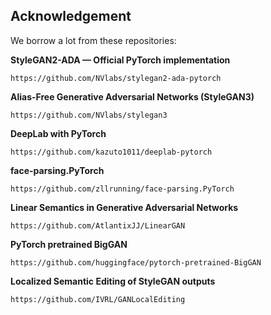 



## Acknowledgement

We borrow a lot from these repositories:

**StyleGAN2-ADA — Official PyTorch implementation**
```
https://github.com/NVlabs/stylegan2-ada-pytorch
```

**Alias-Free Generative Adversarial Networks (StyleGAN3)**
```
https://github.com/NVlabs/stylegan3
```

**DeepLab with PyTorch**
```
https://github.com/kazuto1011/deeplab-pytorch
```

**face-parsing.PyTorch**
```
https://github.com/zllrunning/face-parsing.PyTorch
```

**Linear Semantics in Generative Adversarial Networks**
```
https://github.com/AtlantixJJ/LinearGAN
```

**PyTorch pretrained BigGAN**
```
https://github.com/huggingface/pytorch-pretrained-BigGAN
```

**Localized Semantic Editing of StyleGAN outputs**
```
https://github.com/IVRL/GANLocalEditing
```